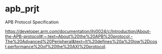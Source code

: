# apb_prjt
APB Protocol Specification

https://developer.arm.com/documentation/ihi0024/c/Introduction/About-the-APB-protocol#:~:text=About%20the%20APB%20protocol,-The%20Advanced%20Peripheral&text=It%20defines%20a%20low%2Dcost,performance%20of%20the%20AXI%20protocol.

